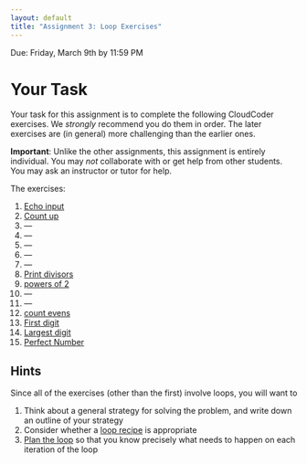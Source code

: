 ```yaml
---
layout: default
title: "Assignment 3: Loop Exercises"
---
```


Due: Friday, March 9th by 11:59 PM

# Your Task

Your task for this assignment is to complete the following CloudCoder exercises.  We <em>strongly</em> recommend you do them in order.  The later exercises are (in general) more challenging than the earlier ones.

<div class="callout">
<b>Important</b>: Unlike the other assignments, this assignment is entirely individual.  You may <em>not</em> collaborate with or get help from other students.  You may ask an instructor or tutor for help.
</div>

The exercises:

1. [Echo input](https://cs.ycp.edu/cloudcoder/#exercise?c=17,p=870)
2. [Count up](https://cs.ycp.edu/cloudcoder/#exercise?c=17,p=873)
3. &mdash;
4. &mdash;
5. &mdash;
6. &mdash;
7. &mdash;
8. [Print divisors](https://cs.ycp.edu/cloudcoder/#exercise?c=17,p=869)
9. [powers of 2](https://cs.ycp.edu/cloudcoder/#exercise?c=17,p=878)
10. &mdash;
11. &mdash;
12. [count evens](https://cs.ycp.edu/cloudcoder/#exercise?c=17,p=874)
13. [First digit](https://cs.ycp.edu/cloudcoder/#exercise?c=17,p=872)
14. [Largest digit](https://cs.ycp.edu/cloudcoder/#exercise?c=17,p=868)
15. [Perfect Number](https://cs.ycp.edu/cloudcoder/#exercise?c=17,p=867)

## Hints

Since all of the exercises (other than the first) involve loops, you will want to

1. Think about a general strategy for solving the problem, and write down an outline of your strategy
2. Consider whether a [loop recipe](../lectures/lecture06.html#loop-recipes) is appropriate
3. [Plan the loop](../lectures/lecture06.html#plan-the-iterations-of-the-loop) so that you know precisely what needs to happen on each iteration of the loop

<!-- vim:set wrap: -->
<!-- vim:set linebreak: -->
<!-- vim:set nolist: -->
